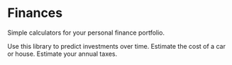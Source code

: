 # Finances

Simple calculators for your personal finance portfolio. 

Use this library to predict investments over time. Estimate the cost of a car or house. Estimate your annual taxes. 